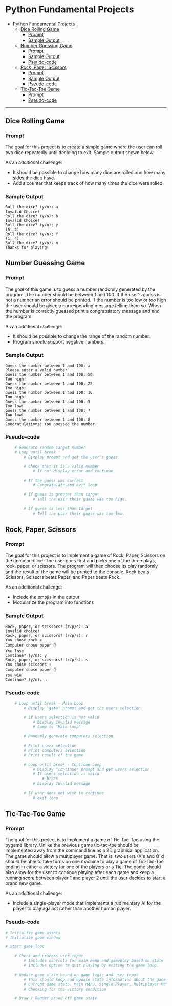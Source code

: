 # Python Fundamental Projects

- [Python Fundamental Projects](#python-fundamental-projects)
  - [Dice Rolling Game](#dice-rolling-game)
    - [Prompt](#prompt)
    - [Sample Output](#sample-output)
  - [Number Guessing Game](#number-guessing-game)
    - [Prompt](#prompt-1)
    - [Sample Output](#sample-output-1)
    - [Pseudo-code](#pseudo-code)
  - [Rock, Paper, Scissors](#rock-paper-scissors)
    - [Prompt](#prompt-2)
    - [Sample Output](#sample-output-2)
    - [Pseudo-code](#pseudo-code-1)
  - [Tic-Tac-Toe Game](#tic-tac-toe-game)
    - [Prompt](#prompt-3)
    - [Pseudo-code](#pseudo-code-2)

---
## Dice Rolling Game
### Prompt
The goal for this project is to create a simple game where the user can roll two dice repeatedly until deciding to exit. Sample output shown below.

As an additional challenge:
- It should be possible to change how many dice are rolled and how many sides the dice have.
- Add a counter that keeps track of how many times the dice were rolled.
### Sample Output
```
Roll the dice? (y/n): a
Invalid Choice!
Roll the dice? (y/n): b
Invalid Choice!
Roll the dice? (y/n): y
(5, 2)
Roll the dice? (y/n): Y
(1, 4)
Roll the dice? (y/n): n
Thanks for playing!
```


## Number Guessing Game
### Prompt
The goal of this game is to guess a number randomly generated by the program. The number should be between 1 and 100. If the user's guess is not a number an error should be printed. If the number is too low or too high the user should be given a corresponding message telling them so. When the number is correctly guessed print a congratulatory message and end the program.

As an additional challenge:
- It should be possible to change the range of the random number.
- Program should support negative numbers.

### Sample Output
```
Guess the number between 1 and 100: a
Please enter a valid number
Guess the number between 1 and 100: 50
Too high!
Guess the number between 1 and 100: 25
Too high!
Guess the number between 1 and 100: 10
Too high!
Guess the number between 1 and 100: 5
Too low!
Guess the number between 1 and 100: 7
Too low!
Guess the number between 1 and 100: 8
Congratulations! You guessed the number.
```

### Pseudo-code
```python
    # Generate random target number
    # Loop until break
        # Display prompt and get the user's guess

        # Check that it is a valid number
            # If not display error and continue

        # If the guess was correct
            # Congratulate and exit loop

        # If guess is greater than target
            # Tell the user their guess was too high.
        
        # If guess is less than target
            # Tell the user their guess was too low.
```

## Rock, Paper, Scissors

### Prompt
The goal for this project is to implement a game of Rock, Paper, Scissors on the command line. The user goes first and picks one of the three plays, rock, paper, or scissors. The program will then choose its play randomly and the result of the game will be printed to the console. Rock beats Scissors, Scissors beats Paper, and Paper beats Rock.

As an additional challenge:
- Include the emojis in the output
- Modularize the program into functions

### Sample Output
```
Rock, paper, or scissors? (r/p/s): a
Invalid choice!
Rock, paper, or scissors? (r/p/s): r
You chose rock ✊
Computer chose paper ✋
You lose
Continue? (y/n): y
Rock, paper, or scissors? (r/p/s): s
You chose scissors ✌
Computer chose paper ✋
You win
Continue? (y/n): n
```

### Pseudo-code
```Python
    # Loop until break - Main Loop
        # Display "game" prompt and get the users selection

        # If users selection is not valid
            # Display Invalid message
            # Jump to "Main Loop"
        
        # Randomly generate computers selection

        # Print users selection
        # Print computers selection
        # Print result of the game

        # Loop until break - Continue Loop
            # Display "continue" prompt and get users selection
            # If users selection is valid
                # break
            # Display Invalid message
        
        # If user does not wish to continue
            # exit loop
```

## Tic-Tac-Toe Game

### Prompt
The goal for this project is to implement a game of Tic-Tac-Toe using the pygame library. Unlike the previous game tic-tac-toe should be implemented away from the command line as a 2D graphical application. The game should allow a multiplayer game. That is, two users (X's and O'x) should be able to take turns on one machine to play a game of Tic-Tac-Toe ending in either a victory for one of the players or a Tie. The game should also allow for the user to continue playing after each game and keep a running score between player 1 and player 2 until the user decides to start a brand new game.

As an additional challenge:
- Include a single-player mode that implements a rudimentary AI for the player to play against rather than another human player.

### Pseudo-code
```Python
# Initialize game assets
# Initialize game window

# Start game loop

    # Check and process user input
        # Includes controls for main menu and gameplay based on state
        # Includes option to quit playing by exiting the game loop.

    # Update game state based on game logic and user input
        # This should keep and update state information about the game like:
        # Current game state. Main Menu, Single Player, Multiplayer Mode, which players turn.
        # Checking for the victory condition

    # Draw / Render based off game state
```
